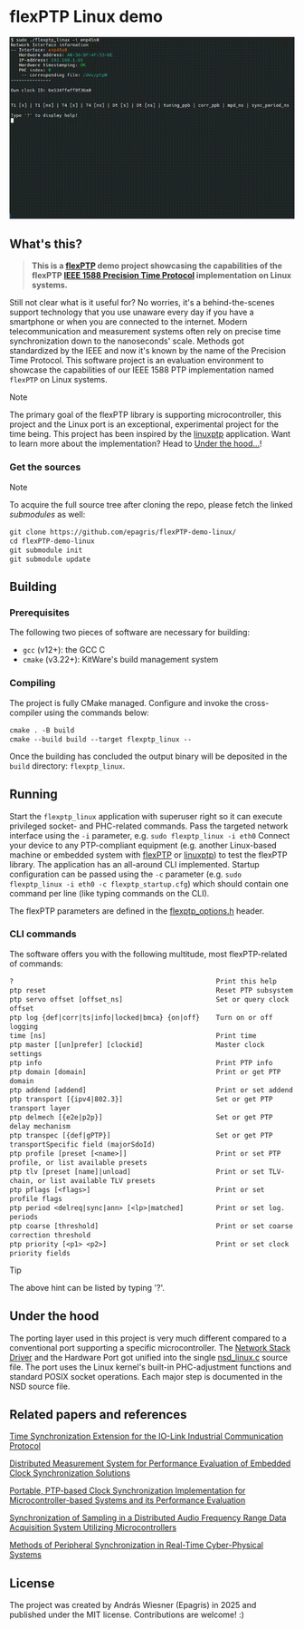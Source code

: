 # flexPTP Linux demo

![flexPTP CLI](BeagleBone.gif)

## What's this?

> **This is a [flexPTP](https://github.com/epagris/flexPTP) demo project showcasing the capabilities of the flexPTP [IEEE 1588 Precision Time Protocol](https://ieeexplore.ieee.org/document/9120376) implementation on Linux systems.**

Still not clear what is it useful for? No worries, it's a behind-the-scenes support technology that you use unaware every day if you have a smartphone or when you are connected to the internet. Modern telecommunication and measurement systems often rely on precise time synchronization down to the nanoseconds' scale. Methods got standardized by the IEEE and now it's known by the name of the Precision Time Protocol. This software project is an evaluation environment to showcase the capabilities of our IEEE 1588 PTP implementation named `flexPTP` on Linux systems.

> [!NOTE]
> The primary goal of the flexPTP library is supporting microcontroller, this project and the Linux port is an exceptional, experimental project for the time being. This project has been inspired by the [linuxptp](https://github.com/richardcochran/linuxptp) application. Want to learn more about the implementation? Head to [Under the hood...](#under-the-hood)!

### Get the sources

> [!NOTE]
> To acquire the full source tree after cloning the repo, please fetch the linked *submodules* as well:

```
git clone https://github.com/epagris/flexPTP-demo-linux/
cd flexPTP-demo-linux
git submodule init
git submodule update
```

## Building

### Prerequisites

The following two pieces of software are necessary for building:
- `gcc` (v12+): the GCC C
- `cmake` (v3.22+): KitWare's build management system

### Compiling

The project is fully CMake managed. Configure and invoke the cross-compiler using the commands below:

```
cmake . -B build
cmake --build build --target flexptp_linux --
```
Once the building has concluded the output binary will be deposited in the `build` directory: `flexptp_linux`.

## Running

Start the `flexptp_linux` application with superuser right so it can execute privileged socket- and PHC-related commands. Pass the targeted network interface using the `-i` parameter, e.g. `sudo flexptp_linux -i eth0`
Connect your device to any PTP-compliant equipment (e.g. another Linux-based machine or embedded system with [flexPTP](https://github.com/epagris/flexPTP) or [linuxptp](https://github.com/richardcochran/linuxptp)) to test the flexPTP library. The application has an all-around CLI implemented. Startup configuration can be passed using the `-c` parameter (e.g. `sudo flexptp_linux -i eth0 -c flexptp_startup.cfg`) which should contain one command per line (like typing commands on the CLI).

The flexPTP parameters are defined in the [flexptp_options.h](Inc/flexptp_options.h) header.

### CLI commands

The software offers you with the following multitude, most flexPTP-related of commands:

```
?                                                  Print this help
ptp reset                                          Reset PTP subsystem
ptp servo offset [offset_ns]                       Set or query clock offset
ptp log {def|corr|ts|info|locked|bmca} {on|off}    Turn on or off logging
time [ns]                                          Print time
ptp master [[un]prefer] [clockid]                  Master clock settings
ptp info                                           Print PTP info
ptp domain [domain]                                Print or get PTP domain
ptp addend [addend]                                Print or set addend
ptp transport [{ipv4|802.3}]                       Set or get PTP transport layer
ptp delmech [{e2e|p2p}]                            Set or get PTP delay mechanism
ptp transpec [{def|gPTP}]                          Set or get PTP transportSpecific field (majorSdoId)
ptp profile [preset [<name>]]                      Print or set PTP profile, or list available presets
ptp tlv [preset [name]|unload]                     Print or set TLV-chain, or list available TLV presets
ptp pflags [<flags>]                               Print or set profile flags
ptp period <delreq|sync|ann> [<lp>|matched]        Print or set log. periods
ptp coarse [threshold]                             Print or set coarse correction threshold
ptp priority [<p1> <p2>]                           Print or set clock priority fields
```

> [!TIP]
> The above hint can be listed by typing '?'.

## Under the hood

The porting layer used in this project is very much different compared to a conventional port supporting a specific  microcontroller. The [Network Stack Driver](https://epagris.github.io/flexPTP/porting.html#network-stack-driver) and the Hardware Port got unified into the single [nsd_linux.c](https://github.com/epagris/flexPTP/blob/master/src/flexptp/port/example_netstack_drivers/nsd_linux.c) source file. The port uses the Linux kernel's built-in PHC-adjustment functions and standard POSIX socket operations. Each major step is documented in the NSD source file.


## Related papers and references

[Time Synchronization Extension for the IO-Link Industrial Communication Protocol](https://ieeexplore.ieee.org/document/10747727)

[Distributed Measurement System for Performance Evaluation of Embedded Clock Synchronization Solutions](https://ieeexplore.ieee.org/document/9805958/)

[Portable, PTP-based Clock Synchronization Implementation for Microcontroller-based Systems and its Performance Evaluation](https://ieeexplore.ieee.org/document/9615250)

[Synchronization of Sampling in a Distributed Audio Frequency Range Data Acquisition System Utilizing Microcontrollers](https://ieeexplore.ieee.org/document/9918455/)

[Methods of Peripheral Synchronization in Real-Time Cyber-Physical Systems](https://ieeexplore.ieee.org/document/10178979/)


## License

The project was created by András Wiesner (Epagris) in 2025 and published under the MIT license. Contributions are welcome! :)



